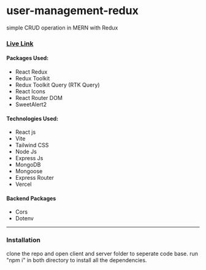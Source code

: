 # user-management-redux
simple CRUD operation in MERN with Redux
### [Live Link](https://user-management-redux.vercel.app/)

#### Packages Used:
* React Redux
* Redux Toolkit
* Redux Toolkit Query (RTK Query)
* React Icons
* React Router DOM
* SweetAlert2

#### Technologies Used:
* React js
* Vite
* Tailwind CSS
* Node Js
* Express Js
* MongoDB
* Mongoose
* Express Router
* Vercel

#### Backend Packages
* Cors
* Dotenv
______________

### Installation
clone the repo and open client and server folder to seperate code base. run "npm i" in both directory to install all the dependencies. 


  
